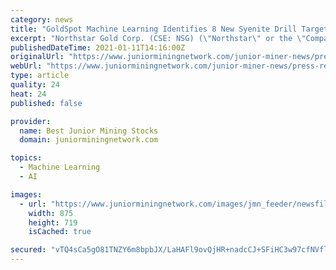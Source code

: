 ```yaml
---
category: news
title: "GoldSpot Machine Learning Identifies 8 New Syenite Drill Targets at Northstar's Miller Gold Property"
excerpt: "Northstar Gold Corp. (CSE: NSG) (\"Northstar\" or the \"Company\"), reports that machine learning stochastic cluster analysis and final 3D inversions by GoldSpot Discoveries Corp. (GoldSpot) on a 2020, 5 km 2 gravity and magnetic geophysical survey dataset has identified multiple anomalies with the same signature as known gold-bearing syenites on the Miller Gold Property (Figure 1)."
publishedDateTime: 2021-01-11T14:16:00Z
originalUrl: "https://www.juniorminingnetwork.com/junior-miner-news/press-releases/2756-cse/nsg/90851-goldspot-machine-learning-identifies-8-new-syenite-drill-targets-at-northstar-s-miller-gold-property.html"
webUrl: "https://www.juniorminingnetwork.com/junior-miner-news/press-releases/2756-cse/nsg/90851-goldspot-machine-learning-identifies-8-new-syenite-drill-targets-at-northstar-s-miller-gold-property.html"
type: article
quality: 24
heat: 24
published: false

provider:
  name: Best Junior Mining Stocks
  domain: juniorminingnetwork.com

topics:
  - Machine Learning
  - AI

images:
  - url: "https://www.juniorminingnetwork.com/images/jmn_feeder/newsfile/NSG71701_e077736bc469da5c_002full.jpg-5ffc5354d0df4-875px.jpg"
    width: 875
    height: 719
    isCached: true

secured: "vTQ4sCa5gO81TNZY6m8bpbJX/LaHAFl9ovQjHR+nadcCJ+SFiHC3w97cfNVflcbWWYe4bRpN2buCLMMSmzXG/I4Y52t1zdQ9AS6/YnUHPxBCE6ADCU/IAhGkwoRFR6arZSksdwhcDbdvLSQeZqSYSHnDNpLaki+FYnHRo8urtUC+TYKGAnST1xVe/nkKDtH0K3hanY/oZOG24dLzu6GhJv2NJMEK9/7O//I418iN4y0wgwOJq8gStlFqMLcp+hihC+cDBdyOmNNlyROyzrtvVgCy2hGpQ2I2XZBpYsdDvzfh1QmD8zRmK55uxCaZjSfglqHeCw8G/lmj3dRuTyq6RJ19YZFLB2ve7AlvAGMGU9o=;f6VrusyPMuEv8Rdy+j7RIA=="
---
```


